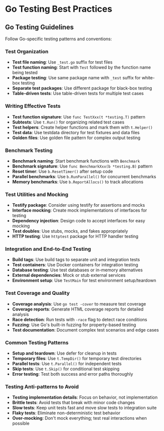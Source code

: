 # Go Testing Best Practices

## Go Testing Guidelines

Follow Go-specific testing patterns and conventions:

### Test Organization
- **Test file naming**: Use `_test.go` suffix for test files
- **Test function naming**: Start with `Test` followed by the function name being tested
- **Package testing**: Use same package name with `_test` suffix for white-box testing
- **Separate test packages**: Use different package for black-box testing
- **Table-driven tests**: Use table-driven tests for multiple test cases

### Writing Effective Tests
- **Test function signature**: Use `func TestXxx(t *testing.T)` pattern
- **Subtests**: Use `t.Run()` for organizing related test cases
- **Test helpers**: Create helper functions and mark them with `t.Helper()`
- **Test data**: Use testdata directory for test fixtures and data files
- **Golden files**: Use golden file pattern for complex output testing

### Benchmark Testing
- **Benchmark naming**: Start benchmark functions with `Benchmark`
- **Benchmark signature**: Use `func BenchmarkXxx(b *testing.B)` pattern
- **Reset timer**: Use `b.ResetTimer()` after setup code
- **Parallel benchmarks**: Use `b.RunParallel()` for concurrent benchmarks
- **Memory benchmarks**: Use `b.ReportAllocs()` to track allocations

### Test Utilities and Mocking
- **Testify package**: Consider using testify for assertions and mocks
- **Interface mocking**: Create mock implementations of interfaces for testing
- **Dependency injection**: Design code to accept interfaces for easy mocking
- **Test doubles**: Use stubs, mocks, and fakes appropriately
- **HTTP testing**: Use `httptest` package for HTTP handler testing

### Integration and End-to-End Testing
- **Build tags**: Use build tags to separate unit and integration tests
- **Test containers**: Use Docker containers for integration testing
- **Database testing**: Use test databases or in-memory alternatives
- **External dependencies**: Mock or stub external services
- **Environment setup**: Use `TestMain` for test environment setup/teardown

### Test Coverage and Quality
- **Coverage analysis**: Use `go test -cover` to measure test coverage
- **Coverage reports**: Generate HTML coverage reports for detailed analysis
- **Race detection**: Run tests with `-race` flag to detect race conditions
- **Fuzzing**: Use Go's built-in fuzzing for property-based testing
- **Test documentation**: Document complex test scenarios and edge cases

### Common Testing Patterns
- **Setup and teardown**: Use defer for cleanup in tests
- **Temporary files**: Use `t.TempDir()` for temporary test directories
- **Parallel tests**: Use `t.Parallel()` for independent tests
- **Skip tests**: Use `t.Skip()` for conditional test skipping
- **Error testing**: Test both success and error paths thoroughly

### Testing Anti-patterns to Avoid
- **Testing implementation details**: Focus on behavior, not implementation
- **Brittle tests**: Avoid tests that break with minor code changes
- **Slow tests**: Keep unit tests fast and move slow tests to integration suite
- **Flaky tests**: Eliminate non-deterministic test behavior
- **Over-mocking**: Don't mock everything; test real interactions when possible
